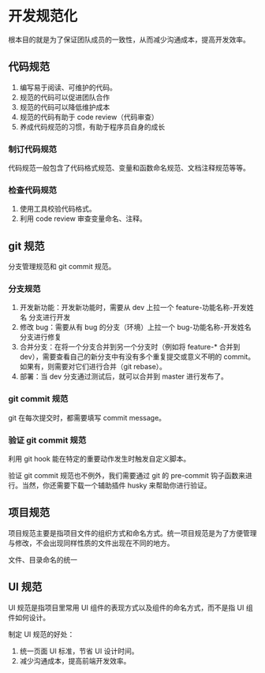 # 开发规范化
根本目的就是为了保证团队成员的一致性，从而减少沟通成本，提高开发效率。

## 代码规范
1. 编写易于阅读、可维护的代码。
2. 规范的代码可以促进团队合作
3. 规范的代码可以降低维护成本
4. 规范的代码有助于 code review（代码审查）
5. 养成代码规范的习惯，有助于程序员自身的成长

### 制订代码规范
代码规范一般包含了代码格式规范、变量和函数命名规范、文档注释规范等等。

### 检查代码规范
1. 使用工具校验代码格式。
2. 利用 code review 审查变量命名、注释。

## git 规范
分支管理规范和 git commit 规范。

### 分支规范
1. 开发新功能：开发新功能时，需要从 dev 上拉一个 feature-功能名称-开发姓名 分支进行开发
2. 修改 bug：需要从有 bug 的分支（环境）上拉一个 bug-功能名称-开发姓名 分支进行修复
3. 合并分支：在将一个分支合并到另一个分支时（例如将 feature-* 合并到 dev），需要查看自己的新分支中有没有多个重复提交或意义不明的 commit。如果有，则需要对它们进行合并（git rebase）。
4. 部署：当 dev 分支通过测试后，就可以合并到 master 进行发布了。

### git commit 规范
git 在每次提交时，都需要填写 commit message。

### 验证 git commit 规范
利用 git hook 能在特定的重要动作发生时触发自定义脚本。

验证 git commit 规范也不例外，我们需要通过 git 的 pre-commit 钩子函数来进行。当然，你还需要下载一个辅助插件 husky 来帮助你进行验证。

## 项目规范
项目规范主要是指项目文件的组织方式和命名方式。统一项目规范是为了方便管理与修改，不会出现同样性质的文件出现在不同的地方。

文件、目录命名的统一
## UI 规范
UI 规范是指项目里常用 UI 组件的表现方式以及组件的命名方式，而不是指 UI 组件如何设计。

制定 UI 规范的好处：

1. 统一页面 UI 标准，节省 UI 设计时间。
2. 减少沟通成本，提高前端开发效率。
